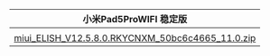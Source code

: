| 小米Pad5ProWIFI  稳定版    |
| ---- |
| []()    |
| [miui_ELISH_V12.5.8.0.RKYCNXM_50bc6c4665_11.0.zip](https://hugeota.d.miui.com/V12.5.8.0.RKYCNXM/miui_ELISH_V12.5.8.0.RKYCNXM_50bc6c4665_11.0.zip)    |
